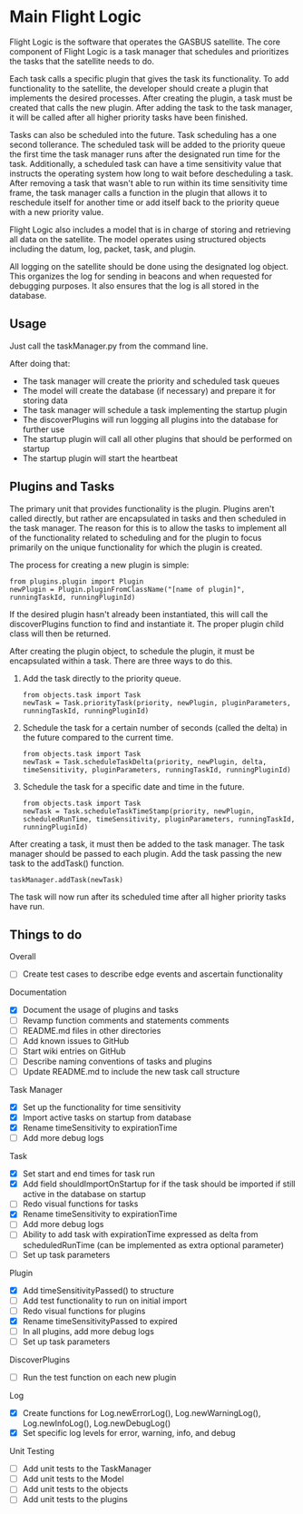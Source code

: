 # Main Flight Logic

Flight Logic is the software that operates the GASBUS satellite. The core component of Flight Logic is a task manager that schedules and prioritizes the tasks that the satellite needs to do.

Each task calls a specific plugin that gives the task its functionality. To add functionality to the satellite, the developer should create a plugin that implements the desired processes. After creating the plugin, a task must be created that calls the new plugin. After adding the task to the task manager, it will be called after all higher priority tasks have been finished.

Tasks can also be scheduled into the future. Task scheduling has a one second tollerance. The scheduled task will be added to the priority queue the first time the task manager runs after the designated run time for the task. Additionally, a scheduled task can have a time sensitivity value that instructs the operating system how long to wait before descheduling a task. After removing a task that wasn't able to run within its time sensitivity time frame, the task manager calls a function in the plugin that allows it to reschedule itself for another time or add itself back to the priority queue with a new priority value.

Flight Logic also includes a model that is in charge of storing and retrieving all data on the satellite. The model operates using structured objects including the datum, log, packet, task, and plugin.

All logging on the satellite should be done using the designated log object. This organizes the log for sending in beacons and when requested for debugging purposes. It also ensures that the log is all stored in the database.

## Usage

Just call the taskManager.py from the command line.

After doing that:

- The task manager will create the priority and scheduled task queues
- The model will create the database (if necessary) and prepare it for storing data
- The task manager will schedule a task implementing the startup plugin
- The discoverPlugins will run logging all plugins into the database for further use
- The startup plugin will call all other plugins that should be performed on startup
- The startup plugin will start the heartbeat

## Plugins and Tasks

The primary unit that provides functionality is the plugin. Plugins aren't called directly, but rather are encapsulated in tasks and then scheduled in the task manager. The reason for this is to allow the tasks to implement all of the functionality related to scheduling and for the plugin to focus primarily on the unique functionality for which the plugin is created.

The process for creating a new plugin is simple:

    from plugins.plugin import Plugin
    newPlugin = Plugin.pluginFromClassName("[name of plugin]", runningTaskId, runningPluginId)

If the desired plugin hasn't already been instantiated, this will call the discoverPlugins function to find and instantiate it. The proper plugin child class will then be returned.

After creating the plugin object, to schedule the plugin, it must be encapsulated within a task. There are three ways to do this.

1.  Add the task directly to the priority queue.

        from objects.task import Task
        newTask = Task.priorityTask(priority, newPlugin, pluginParameters, runningTaskId, runningPluginId)

2.  Schedule the task for a certain number of seconds (called the delta) in the future compared to the current time.

        from objects.task import Task
        newTask = Task.scheduleTaskDelta(priority, newPlugin, delta, timeSensitivity, pluginParameters, runningTaskId, runningPluginId)

3.  Schedule the task for a specific date and time in the future.

        from objects.task import Task
        newTask = Task.scheduleTaskTimeStamp(priority, newPlugin, scheduledRunTime, timeSensitivity, pluginParameters, runningTaskId, runningPluginId)

After creating a task, it must then be added to the task manager. The task manager should be passed to each plugin. Add the task passing the new task to the addTask() function.

    taskManager.addTask(newTask)

The task will now run after its scheduled time after all higher priority tasks have run.

## Things to do

Overall

- [ ] Create test cases to describe edge events and ascertain functionality

Documentation

- [x] Document the usage of plugins and tasks
- [ ] Revamp function comments and statements comments
- [ ] README.md files in other directories
- [ ] Add known issues to GitHub
- [ ] Start wiki entries on GitHub
- [ ] Describe naming conventions of tasks and plugins
- [ ] Update README.md to include the new task call structure

Task Manager

- [x] Set up the functionality for time sensitivity
- [x] Import active tasks on startup from database
- [x] Rename timeSensitivity to expirationTime
- [ ] Add more debug logs

Task

- [x] Set start and end times for task run
- [x] Add field shouldImportOnStartup for if the task should be imported if still active in the database on startup
- [ ] Redo visual functions for tasks
- [x] Rename timeSensitivity to expirationTime
- [ ] Add more debug logs
- [ ] Ability to add task with expirationTime expressed as delta from scheduledRunTime (can be implemented as extra optional parameter)
- [ ] Set up task parameters

Plugin

- [x] Add timeSensitivityPassed() to structure
- [ ] Add test functionality to run on initial import
- [ ] Redo visual functions for plugins
- [x] Rename timeSensitivityPassed to expired
- [ ] In all plugins, add more debug logs
- [ ] Set up task parameters

DiscoverPlugins

- [ ] Run the test function on each new plugin

Log

- [x] Create functions for Log.newErrorLog(), Log.newWarningLog(), Log.newInfoLog(), Log.newDebugLog()
- [x] Set specific log levels for error, warning, info, and debug

Unit Testing

- [ ] Add unit tests to the TaskManager
- [ ] Add unit tests to the Model
- [ ] Add unit tests to the objects
- [ ] Add unit tests to the plugins
